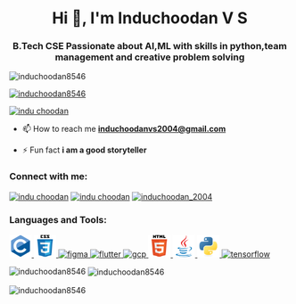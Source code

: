 <h1 align="center">Hi 👋, I'm Induchoodan V S</h1>
<h3 align="center">B.Tech CSE Passionate about AI,ML with skills in python,team management and creative problem solving</h3>

<p align="left"> <img src="https://komarev.com/ghpvc/?username=induchoodan8546&label=Profile%20views&color=0e75b6&style=flat" alt="induchoodan8546" /> </p>

<p align="left"> <a href="https://github.com/ryo-ma/github-profile-trophy"><img src="https://github-profile-trophy.vercel.app/?username=induchoodan8546" alt="induchoodan8546" /></a> </p>

<p align="left"> <a href="https://twitter.com/indu choodan" target="blank"><img src="https://img.shields.io/twitter/follow/indu choodan?logo=twitter&style=for-the-badge" alt="indu choodan" /></a> </p>

- 📫 How to reach me **induchoodanvs2004@gmail.com**

- ⚡ Fun fact **i am a good storyteller**

<h3 align="left">Connect with me:</h3>
<p align="left">
<a href="https://twitter.com/indu choodan" target="blank"><img align="center" src="https://raw.githubusercontent.com/rahuldkjain/github-profile-readme-generator/master/src/images/icons/Social/twitter.svg" alt="indu choodan" height="30" width="40" /></a>
<a href="https://linkedin.com/in/indu choodan" target="blank"><img align="center" src="https://raw.githubusercontent.com/rahuldkjain/github-profile-readme-generator/master/src/images/icons/Social/linked-in-alt.svg" alt="indu choodan" height="30" width="40" /></a>
<a href="https://instagram.com/induchoodan_2004" target="blank"><img align="center" src="https://raw.githubusercontent.com/rahuldkjain/github-profile-readme-generator/master/src/images/icons/Social/instagram.svg" alt="induchoodan_2004" height="30" width="40" /></a>
</p>

<h3 align="left">Languages and Tools:</h3>
<p align="left"> <a href="https://www.cprogramming.com/" target="_blank" rel="noreferrer"> <img src="https://raw.githubusercontent.com/devicons/devicon/master/icons/c/c-original.svg" alt="c" width="40" height="40"/> </a> <a href="https://www.w3schools.com/css/" target="_blank" rel="noreferrer"> <img src="https://raw.githubusercontent.com/devicons/devicon/master/icons/css3/css3-original-wordmark.svg" alt="css3" width="40" height="40"/> </a> <a href="https://www.figma.com/" target="_blank" rel="noreferrer"> <img src="https://www.vectorlogo.zone/logos/figma/figma-icon.svg" alt="figma" width="40" height="40"/> </a> <a href="https://flutter.dev" target="_blank" rel="noreferrer"> <img src="https://www.vectorlogo.zone/logos/flutterio/flutterio-icon.svg" alt="flutter" width="40" height="40"/> </a> <a href="https://cloud.google.com" target="_blank" rel="noreferrer"> <img src="https://www.vectorlogo.zone/logos/google_cloud/google_cloud-icon.svg" alt="gcp" width="40" height="40"/> </a> <a href="https://www.w3.org/html/" target="_blank" rel="noreferrer"> <img src="https://raw.githubusercontent.com/devicons/devicon/master/icons/html5/html5-original-wordmark.svg" alt="html5" width="40" height="40"/> </a> <a href="https://www.java.com" target="_blank" rel="noreferrer"> <img src="https://raw.githubusercontent.com/devicons/devicon/master/icons/java/java-original.svg" alt="java" width="40" height="40"/> </a> <a href="https://www.python.org" target="_blank" rel="noreferrer"> <img src="https://raw.githubusercontent.com/devicons/devicon/master/icons/python/python-original.svg" alt="python" width="40" height="40"/><a href="https://www.tensorflow.org" target="_blank" rel="noreferrer"> <img src="https://www.vectorlogo.zone/logos/tensorflow/tensorflow-icon.svg" alt="tensorflow" width="40" height="40"/> </a> </p>

<p><img align="left" src="https://github-readme-stats.vercel.app/api/top-langs?username=induchoodan8546&show_icons=true&locale=en&layout=compact" alt="induchoodan8546" /></p>

<p>&nbsp;<img align="center" src="https://github-readme-stats.vercel.app/api?username=induchoodan8546&show_icons=true&locale=en" alt="induchoodan8546" /></p>

<p><img align="center" src="https://github-readme-streak-stats.herokuapp.com/?user=induchoodan8546&" alt="induchoodan8546" /></p>

